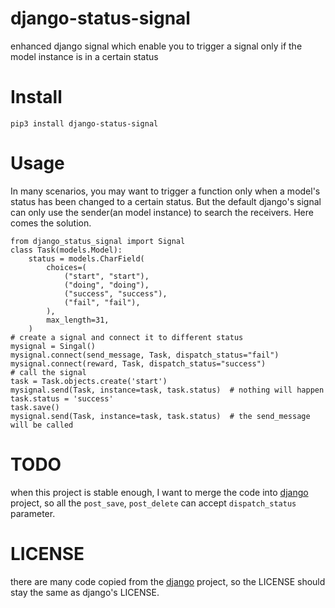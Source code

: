 # django-status-signal
enhanced django signal which enable you to trigger a signal only if the model instance is in a certain status

# Install

    pip3 install django-status-signal


# Usage
In many scenarios, you may want to trigger a function only when a model's status has been changed to a certain status. But the default django's signal can only use the sender(an model instance) to search the receivers. Here comes the solution.


    from django_status_signal import Signal
    class Task(models.Model):
        status = models.CharField(
            choices=(
                ("start", "start"),
                ("doing", "doing"),
                ("success", "success"),
                ("fail", "fail"),
            ),
            max_length=31,
        )
    # create a signal and connect it to different status
    mysignal = Singal()
    mysignal.connect(send_message, Task, dispatch_status="fail")
    mysignal.connect(reward, Task, dispatch_status="success")
    # call the signal
    task = Task.objects.create('start')
    mysignal.send(Task, instance=task, task.status)  # nothing will happen
    task.status = 'success'
    task.save()
    mysignal.send(Task, instance=task, task.status)  # the send_message will be called


# TODO
when this project is stable enough, I want to merge the code into [django](https://github.com/django/django) project, so all the `post_save`, `post_delete` can accept `dispatch_status` parameter.



# LICENSE
there are many code copied from the [django](https://github.com/django/django) project, so the LICENSE should stay the same as django's LICENSE.
